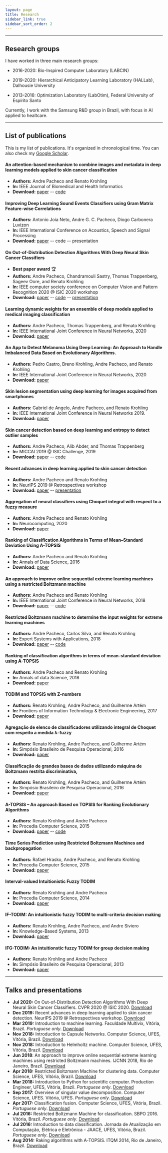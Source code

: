 ```yaml
---
layout: page
title: Research
sidebar_link: true
sidebar_sort_order: 2
---
```


___

## Research groups

I have worked in three main research groups:

+ 2016-2020: Bio-Inspired Computer Laboratory (LABCIN)

+ 2019-2020: Hierarchical Anticipatory Learning Laboratory (HALLab), Dalhousie University

+ 2013-2016: Optimization Laboratory (LabOtim), Federal University of Espírito Santo

Currently, I work with the Samsung R&D group in Brazil, with focus in AI applied to healtcare.

___

## List of publications
This is my list of publications. It's organized in chronological time. You can also check my [Google Scholar](https://scholar.google.com/citations?user=OVhpuAgAAAAJ&hl=en).


#### An attention-based mechanism to combine images and metadata in deep learning models applied to skin cancer classification
- **Authors:** Andre Pacheco and Renato Krohling
- **In:** IEEE Journal of Biomedical and Health Informatics
- **Download:** [paper](https://ieeexplore.ieee.org/document/9364366) -- [code](https://github.com/paaatcha/MetaBlock)


#### Improving Deep Learning Sound Events Classifiers using Gram Matrix Feature-wise Correlations
- **Authors:** Antonio Joia Neto, Andre G. C. Pacheco, Diogo Carbonera Luvizon
- **In:** IEEE International Conference on Acoustics, Speech and Signal Processing
- **Download:** [paper](https://arxiv.org/pdf/2102.11771.pdf) -- code -- presentation


#### On Out-of-Distribution Detection Algorithms With Deep Neural Skin Cancer Classifiers
- **Best paper award** :trophy:
- **Authors:** Andre Pacheco, Chandramouli Sastry, Thomas Trappenberg, Sageev Oore, and Renato Krohling
- **In:** IEEE computer society conference on Computer Vision and Pattern Recognition 2020 @ ISIC 2020 workshop
- **Download:** [paper](http://openaccess.thecvf.com/content_CVPRW_2020/papers/w42/Pacheco_On_Out-of-Distribution_Detection_Algorithms_With_Deep_Neural_Skin_Cancer_Classifiers_CVPRW_2020_paper.pdf) -- [code](https://github.com/paaatcha/gram-ood) -- [presentation](https://www.youtube.com/watch?v=3kICSeBOndk&feature=youtu.be)

#### Learning dynamic weights for an ensemble of deep models applied to medical imaging classification
- **Authors:** Andre Pacheco, Thomas Trappenberg, and Renato Krohling
- **In:** IEEE International Joint Conference in Neural Networks, 2020
- **Download:** [paper](https://ieeexplore.ieee.org/document/9207552)


#### An App to Detect Melanoma Using Deep Learning: An Approach to Handle Imbalanced Data Based on Evolutionary Algorithms. 
- **Authors:** Pedro Castro, Breno Krohling, Andre Pacheco, and Renato Krohling
- **In:** IEEE International Joint Conference in Neural Networks, 2020
- **Download:** [paper](https://ieeexplore.ieee.org/document/9206685)


#### Skin lesion segmentation using deep learning for images acquired from smartphones
- **Authors:** Gabriel de Angelo, Andre Pacheco, and Renato Krohling
- **In:** IEEE International Joint Conference in Neural Networks 2019.
- **Download:** [paper](https://ieeexplore.ieee.org/document/8851803)


#### Skin cancer detection based on deep learning and entropy to detect outlier samples
- **Authors:** Andre Pacheco, Alib Abder, and Thomas Trappenberg
- **In:** MICCAI 2019 @ ISIC Challenge, 2019
- **Download:** [paper](https://arxiv.org/pdf/1909.04525.pdf) -- [code](https://github.com/paaatcha/jedy)


#### Recent advances in deep learning applied to skin cancer detection
- **Authors:** Andre Pacheco and Renato Krohling
- **In:** NeurIPS 2019 @ Retrospectives workshop
- **Download:** [paper](https://ml-retrospectives.github.io/neurips2019/assets/pdfs/Recent_advances_in_deep_learning_applied_to_skin_cancer_detection.pdf) -- [presentation](https://slideslive.com/38923483/metaanalyses)



#### Aggregation of neural classifiers using Choquet integral with respect to a fuzzy measure
- **Authors:** Andre Pacheco and Renato Krohling
- **In:** Neurocomputing, 2020
- **Download:** [paper](https://www.dropbox.com/s/mib0czng76nofuo/Manuscript.pdf?dl=0)


#### Ranking of Classification Algorithms in Terms of Mean–Standard Deviation Using A-TOPSIS
- **Authors:** Andre Pacheco and Renato Krohling
- **In:** Annals of Data Science, 2016
- **Download:** [paper](https://arxiv.org/abs/1610.06998)


#### An approach to improve online sequential extreme learning machines using a restricted Boltzmann machine
- **Authors:** Andre Pacheco and Renato Krohling
- **In:** IEEE International Joint Conference in Neural Networks, 2018
- **Download:** [paper](https://www.dropbox.com/s/ntpeue5xkblydx6/PID5317513.pdf?dl=0) -- [code](https://github.com/paaatcha/RBM-ELM)



#### Restricted Boltzmann machine to determine the input weights for extreme learning machines
- **Authors:** Andre Pacheco, Carlos Silva, and Renato Krohling
- **In:** Expert Systems with Applications, 2018
- **Download:** [paper](http://www.sciencedirect.com/science/article/pii/S0957417417308102) -- [code](https://github.com/paaatcha/RBM-ELM)



#### Ranking of classification algorithms in terms of mean-standard deviation using A-TOPSIS
- **Authors:**  Andre Pacheco and Renato Krohling 
- **In:** Annals of data Science, 2018
- **Download:** [paper](https://arxiv.org/pdf/1610.06998.pdf) 



#### TODIM and TOPSIS with Z-numbers
- **Authors:**  Renato Krohling, Andre Pacheco, and Guilherme Artém
- **In:** Frontiers of Information Technology & Electronic Engineering, 2017
- **Download:** [paper](http://www.jzus.zju.edu.cn/openiptxt.php?doi=10.1631/FITEE.1700434) 



#### Agregação de elenco de classificadores utilizando integral de Choquet com respeito a medida λ-fuzzy
- **Authors:**  Renato Krohling, Andre Pacheco, and Guilherme Artém
- **In:** Simpósio Brasileiro de Pesquisa Operacional, 2016
- **Download:** [paper](http://www.sbpo2016.iltc.br/pdf/155849.pdf) 



#### Classificação de grandes bases de dados utilizando máquina de Boltzmann restrita discriminativa, 
- **Authors:**  Renato Krohling, Andre Pacheco, and Guilherme Artém
- **In:** Simpósio Brasileiro de Pesquisa Operacional, 2016
- **Download:** [paper](http://www.sbpo2016.iltc.br/pdf/155985.pdf)



#### A-TOPSIS – An approach Based on TOPSIS for Ranking Evolutionary Algorithms
- **Authors:**  Renato Krohling and Andre Pacheco
- **In:** Procedia Computer Science, 2015
- **Download:** [paper](https://www.dropbox.com/s/i6sezzydkpkiclj/A-TOPSIS%20-%20An%20approach%20basead%20on%20TOPSIS%20for%20ranking%20evolutionary%20algorithms.pdf?dl=0) -- [code](https://github.com/paaatcha/decision-making)


#### Time Series Prediction using Restricted Boltzmann Machines and backpropagation
- **Authors:**  Rafael Hrasko, Andre Pacheco, and Renato Krohling
- **In:** Procedia Computer Science, 2015
- **Download:** [paper](https://www.dropbox.com/s/0dhj8dw6g0rdyw1/Time%20Series%20Prediction%20using%20Restricted%20Boltzmann%20Machines%20and.pdf?dl=0)


#### Interval-valued Intuitionistic Fuzzy TODIM
- **Authors:**  Renato Krohling and Andre Pacheco
- **In:** Procedia Computer Science, 2014
- **Download:** [paper](https://www.dropbox.com/s/ckxq5r4i6kar9hv/Interval-Valued%20Intuitionistic%20Fuzzy%20TODIM.pdf?dl=0)




#### IF-TODIM: An intuitionistic fuzzy TODIM to multi-criteria decision making
- **Authors:**  Renato Krohling, Andre Pacheco, and Andre Siviero
- **In:** Knowledge-Based Systems, 2013
- **Download:** [paper](https://www.dropbox.com/s/6514yjd7py0hiyk/IF-TODIM%20An%20intuitionistic%20fuzzy%20TODIM%20to%20multi-criteria.pdf?dl=0)


#### IFG-TODIM: An intuitionstic fuzzy TODIM for group decision making
- **Authors:**  Renato Krohling and Andre Pacheco
- **In:** Simpósio Brasileiro de Pesquisa Operacional, 2013
- **Download:** [paper](https://www.dropbox.com/s/3ip2o2wtnk3us1q/IFG-TODIM%20AN%20INTUITIONISTIC%20FUZZY%20TODIM%20FOR%20GROUP.pdf?dl=0)


___


## Talks and presentations

+ **Jul 2020:** On Out-of-Distribution Detection Algorithms With Deep Neural Skin Cancer Classifiers. CVPR 2020 @ ISIC 2020. [Download](https://www.youtube.com/watch?v=3kICSeBOndk&feature=youtu.be)
+ **Dec 2019:** Recent advances in deep learning applied to skin cancer detection. NeurIPS 2019 @ Retrospectives workshop. [Download](assets/files/talks/neurips2019.pdf)
+ **Mar 2019:** Introduction to machine learning. Faculdade Multivix, Vitória, Brazil. *Portuguese only*. [Download](assets/files/talks/labcinufes-example.pdf)
+ **Nov 2018:** Introduction to Capsule Networks. Computer Science, UFES, Vitória, Brazil. [Download](assets/files/talks/caps.pdf)
+ **Nov 2018:** Introduction to Helmholtz machine. Computer Science, UFES, Vitória, Brazil. [Download](assets/files/talks/HM.pdf)
+ **Jun 2018**: An approach to improve online sequential extreme learning machines using restricted Boltzmann machines. IJCNN 2018, Rio de Janeiro, Brazil. [Download](assets/files/talks/rbm-os-elm.pdf)
+ **Apr 2018:** Restricted Boltzmann Machine for clustering data. Computer Science, UFES, Vitória, Brazil. [Download](assets/files/talks/clustering_rbm.pdf)
+ **Mar 2018:** Introduction to Python for scientific computer. Production Engineer, UFES, Vitória, Brazil. *Portuguese only*. [Download](assets/files/talks/IntroPython.pdf)
+ **Sep 2017:** Overview of singular value decomposition. Computer Science, UFES. Vitória, UFES. *Portuguese only*. [Download](assets/files/talks/svd.pdf)
+ **Apr 2017:** Classification fusion. Computer Science, UFES, Vitória, Brazil. *Portuguese only*. [Download](assets/files/talks/agg-class.pdf)
+ **Jul 2016:** Restricted Boltzmann Machine for classification. SBPO 2016. Vitória, Brazil. *Portuguese only*. [Download](assets/files/talks/drbm.pdf)
+ **Jul 2016:** Introduction to data classification. Jornada de Atualização em Computação, Elétrica e Eletrônica - JAACE, UFES, Vitória, Brazil. *Portuguese only*. [Download](assets/files/talks/intro-data-class.pdf)
+ **Aug 2014:** Raking algorithms with A-TOPSIS. ITQM 2014, Rio de Janeiro, Brazil. [Download](assets/files/talks/atopsis.pdf)